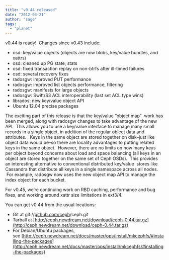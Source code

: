 ```yaml
---
title: "v0.44 released"
date: "2012-03-21"
author: "sage"
tags: 
  - "planet"
---
```


v0.44 is ready!  Changes since v0.43 include:

- osd: key/value objects (objects are now blobs, key/value bundles, and xattrs)
- osd: cleaned up PG state, stats
- osd: fixed transaction replay on non-btrfs after ill-timed failures
- osd: several recovery fixes
- radosgw: improved PUT performance
- radosgw: improved list objects performance, filtering
- radosgw: manifests for large objects
- radosgw: Swift/S3 ACL interoperability (last set ACL type wins)
- librados: new key/value object API
- Ubuntu 12.04 precise packages

The exciting part of this release is that the key/value “object map”  work has been merged, along with radosgw changes to take advantage of the new API.  This allows you to use a key/value interface to manage many small records in a single object, in addition of the regular object data and attributes.   Keys in the same object are stored together on disk–just like object data would be–so there are locality advantages to putting related keys in the same object.  However, there are no limits on how many keys per object beyond concerns about load and space balancing (all keys in an object are stored together on the same set of Ceph OSDs).  This provides an interesting alternative to conventional distributed key/value  stores like Cassandra that distribute all keys in a single namespace across all nodes.  For example, radosgw now uses the new object map API to manage the index object for each bucket.

For v0.45, we’re continuing work on RBD caching, performance and bug fixes, and working around xattr size limitations in ext3/4.

You can get v0.44 from the usual locations:

- Git at git://[github.com/ceph](http://github.com/ceph)/ceph.git
- Tarball at [http://ceph.newdream.net/download/ceph-0.44.tar.gz](http://ceph.newdream.net/download/ceph-0.44.tar.gz)
- For Debian/Ubuntu packages, see [http://ceph.newdream.net/docs/master/ops/install/mkcephfs/#installing-the-packages](http://ceph.newdream.net/docs/master/ops/install/mkcephfs/#installing-the-packages)

